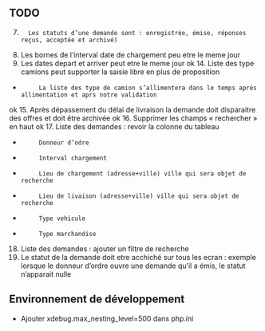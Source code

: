 ## TODO

7.       Les statuts d’une demande sont : enregistrée, émise, réponses reçus, acceptée et archivé)

 
12.   Les bornes de l’interval date de chargement peu etre le meme jour
13.   Les dates depart et arriver peut etre le meme jour
ok 14.   Liste des type camions peut supporter la saisie libre en plus de proposition
-          La liste des type de camion s’allimentera dans le temps après allimentation et aprs notre validation
ok 15.   Après dépassement du délai de livraison la demande doit disparaitre des offres et doit être archivée
ok 16.   Supprimer les champs « rechercher » en haut
ok 17.   Liste des demandes : revoir la colonne du tableau
-          Donneur d’odre
-          Interval chargement
-          Lieu de chargement (adresse+ville) ville qui sera objet de recherche
-          Lieu de livaison (adresse+ville) ville qui sera objet de recherche
-          Type vehicule
-          Type marchandise
18.   Liste des demandes : ajouter un filtre de recherche
19.   Le statut de la demande doit etre acchiché sur tous les ecran : exemple lorsque le donneur d’ordre ouvre une demande qu’il a émis, le statut n’apparait nulle

## Environnement de développement
* Ajouter xdebug.max_nesting_level=500 dans php.ini


